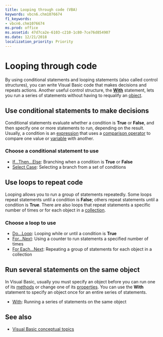 ```yaml
---
title: Looping through code (VBA)
keywords: vbcn6.chm1076674
f1_keywords:
- vbcn6.chm1076674
ms.prod: office
ms.assetid: 47d7ca2e-6103-c210-1c80-7ce76d854907
ms.date: 12/21/2018
localization_priority: Priority
---
```



# Looping through code

By using conditional statements and looping statements (also called control structures), you can write Visual Basic code that makes decisions and repeats actions. Another useful control structure, the **[With](../../reference/user-interface-help/with-statement.md)** statement, lets you run a series of statements without having to requalify an [object](../../Glossary/vbe-glossary.md#object).


## Use conditional statements to make decisions

Conditional statements evaluate whether a condition is **True** or **False**, and then specify one or more statements to run, depending on the result. Usually, a condition is an [expression](../../Glossary/vbe-glossary.md#expression) that uses a [comparison operator](../../Glossary/vbe-glossary.md#comparison-operator) to compare one value or [variable](../../Glossary/vbe-glossary.md#variable) with another.


### Choose a conditional statement to use

- [If...Then...Else](using-ifthenelse-statements.md): Branching when a condition is **True** or **False**   
- [Select Case](using-select-case-statements.md): Selecting a branch from a set of conditions
    

## Use loops to repeat code

Looping allows you to run a group of statements repeatedly. Some loops repeat statements until a condition is **False**; others repeat statements until a condition is **True**. There are also loops that repeat statements a specific number of times or for each object in a [collection](../../Glossary/vbe-glossary.md#collection).

### Choose a loop to use

- [Do...Loop](using-doloop-statements.md): Looping while or until a condition is **True**   
- [For...Next](using-fornext-statements.md): Using a counter to run statements a specified number of times   
- [For Each...Next](using-for-eachnext-statements.md): Repeating a group of statements for each object in a collection
    
## Run several statements on the same object

In Visual Basic, usually you must specify an object before you can run one of its [methods](../../Glossary/vbe-glossary.md#method) or change one of its [properties](../../Glossary/vbe-glossary.md#property). You can use the **With** statement to specify an object once for an entire series of statements.

- [With](using-with-statements.md): Running a series of statements on the same object
    
## See also

- [Visual Basic conceptual topics](../../reference/user-interface-help/visual-basic-conceptual-topics.md)


